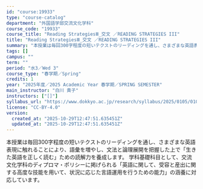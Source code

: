 ```yaml
---
id: "course:19933"
type: "course-catalog"
department: "外国語学部交流文化学科"
course_code: "19933"
course_title: "Reading StrategiesⅢ_交文 ／READING STRATEGIES III"
title: "Reading StrategiesⅢ_交文 ／READING STRATEGIES III"
summary: "本授業は毎回300字程度の短いテクストのリーディングを通し、さまざまな英語表現に触れることにより、語彙を増やし、文法と論理展開を把握した上で「生きた英語を正しく読む」ための読解力を養成します。 学科基礎科目として、交流文化学科のディプロマ・…"
tags: []
campus: ""
term: ""
period: "水3／Wed 3"
course_type: "春学期／Spring"
credits: 1
year: "2025年度／2025 Academic Year 春学期／SPRING SEMESTER"
main_instructor: "白川 貴子"
instructors: ["[]"]
syllabus_url: "https://www.dokkyo.ac.jp/research/syllabus/2025/0105/0105_19933_ja_JP.html"
license: "CC-BY-4.0"
version:
  created_at: "2025-10-29T12:47:51.635451Z"
  updated_at: "2025-10-29T12:47:51.635451Z"
---
```

本授業は毎回300字程度の短いテクストのリーディングを通し、さまざまな英語表現に触れることにより、語彙を増やし、文法と論理展開を把握した上で「生きた英語を正しく読む」ための読解力を養成します。 学科基礎科目として、交流文化学科のディプロマ・ポリシーに掲げられる「英語に関して、受容と産出に関する高度な技能を用いて、状況に応じた言語運用を行うための能力」の涵養に対応しています。
